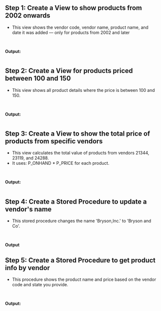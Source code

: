 
## Step 1: Create a View to show products from 2002 onwards


- This view shows the vendor code, vendor name, product name, and date it was added — only for products from 2002 and later



<img src="">


<img src="">

**Output:**

<img src="">


## Step 2: Create a View for products priced between 100 and 150
- This view shows all product details where the price is between 100 and 150.

<img src="">

<img src="">


**Output:**

<img src="">



## Step 3: Create a View to show the total price of products from specific vendors
- This view calculates the total value of products from vendors 21344, 23119, and 24288.
- It uses: P_ONHAND * P_PRICE for each product.

<img src="">

<img src="">


**Output:**


<img src="">


## Step 4: Create a Stored Procedure to update a vendor's name
- This stored procedure changes the name 'Bryson,Inc.' to 'Bryson and Co'.


<img src="">

<img src="">


**Output**
<img src="">


## Step 5: Create a Stored Procedure to get product info by vendor

- This procedure shows the product name and price based on the vendor code and state you provide.


<img src="">

<img src="">

**Output:**

<img src="">

